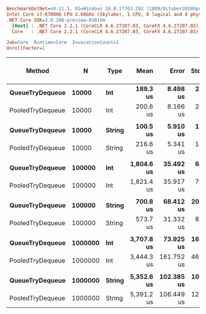 ``` ini

BenchmarkDotNet=v0.11.3, OS=Windows 10.0.17763.292 (1809/October2018Update/Redstone5)
Intel Core i7-6700HQ CPU 2.60GHz (Skylake), 1 CPU, 8 logical and 4 physical cores
.NET Core SDK=3.0.100-preview-010184
  [Host] : .NET Core 2.2.1 (CoreCLR 4.6.27207.03, CoreFX 4.6.27207.03), 64bit RyuJIT
  Core   : .NET Core 2.2.1 (CoreCLR 4.6.27207.03, CoreFX 4.6.27207.03), 64bit RyuJIT

Job=Core  Runtime=Core  InvocationCount=1  
UnrollFactor=1  

```
|           Method |       N |   Type |       Mean |      Error |    StdDev |      Median | Ratio | RatioSD | Gen 0/1k Op | Gen 1/1k Op | Gen 2/1k Op | Allocated Memory/Op |
|----------------- |-------- |------- |-----------:|-----------:|----------:|------------:|------:|--------:|------------:|------------:|------------:|--------------------:|
|  **QueueTryDequeue** |   **10000** |    **Int** |   **189.3 us** |   **8.498 us** |  **23.69 us** |   **178.07 us** |  **1.00** |    **0.00** |           **-** |           **-** |           **-** |                   **-** |
| PooledTryDequeue |   10000 |    Int |   200.6 us |   8.166 us |  23.30 us |   198.89 us |  1.07 |    0.17 |           - |           - |           - |                   - |
|                  |         |        |            |            |           |             |       |         |             |             |             |                     |
|  **QueueTryDequeue** |   **10000** | **String** |   **100.5 us** |   **5.910 us** |  **17.05 us** |    **88.58 us** |  **1.00** |    **0.00** |           **-** |           **-** |           **-** |                   **-** |
| PooledTryDequeue |   10000 | String |   216.6 us |   5.341 us |  14.80 us |   211.64 us |  2.20 |    0.34 |           - |           - |           - |                   - |
|                  |         |        |            |            |           |             |       |         |             |             |             |                     |
|  **QueueTryDequeue** |  **100000** |    **Int** | **1,804.6 us** |  **35.492 us** |  **68.38 us** | **1,794.92 us** |  **1.00** |    **0.00** |           **-** |           **-** |           **-** |                   **-** |
| PooledTryDequeue |  100000 |    Int | 1,821.4 us |  35.917 us |  70.05 us | 1,827.61 us |  1.01 |    0.05 |           - |           - |           - |                   - |
|                  |         |        |            |            |           |             |       |         |             |             |             |                     |
|  **QueueTryDequeue** |  **100000** | **String** |   **700.8 us** |  **68.412 us** | **201.72 us** |   **624.91 us** |  **1.00** |    **0.00** |           **-** |           **-** |           **-** |                   **-** |
| PooledTryDequeue |  100000 | String |   573.7 us |  31.332 us |  83.63 us |   563.16 us |  0.83 |    0.21 |           - |           - |           - |                   - |
|                  |         |        |            |            |           |             |       |         |             |             |             |                     |
|  **QueueTryDequeue** | **1000000** |    **Int** | **3,707.8 us** |  **73.925 us** | **163.81 us** | **3,643.36 us** |  **1.00** |    **0.00** |           **-** |           **-** |           **-** |                   **-** |
| PooledTryDequeue | 1000000 |    Int | 3,444.3 us | 161.752 us | 461.49 us | 3,553.94 us |  1.00 |    0.07 |           - |           - |           - |                   - |
|                  |         |        |            |            |           |             |       |         |             |             |             |                     |
|  **QueueTryDequeue** | **1000000** | **String** | **5,352.6 us** | **102.385 us** | **109.55 us** | **5,289.90 us** |  **1.00** |    **0.00** |           **-** |           **-** |           **-** |                   **-** |
| PooledTryDequeue | 1000000 | String | 5,391.2 us | 106.449 us | 122.59 us | 5,330.99 us |  1.01 |    0.03 |           - |           - |           - |                   - |
